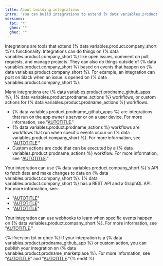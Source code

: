 ```yaml
---
title: About building integrations
intro: 'You can build integrations to extend {% data variables.product.company_short %}''s functionality.'
versions:
  fpt: '*'
  ghes: '*'
  ghec: '*'
---
```


Integrations are tools that extend {% data variables.product.company_short %}'s functionality. Integrations can do things on {% data variables.product.company_short %} like open issues, comment on pull requests, and manage projects. They can also do things outside of {% data variables.product.company_short %} based on events that happen on {% data variables.product.company_short %}. For example, an integration can post on Slack when an issue is opened on {% data variables.product.company_short %}.

Many integrations are {% data variables.product.prodname_github_apps %}, {% data variables.product.prodname_actions %} workflows, or custom actions for {% data variables.product.prodname_actions %} workflows.

* {% data variables.product.prodname_github_apps %} are integrations that run on the app owner's server or on a user device. For more information, see "[AUTOTITLE](/apps/creating-github-apps/about-creating-github-apps/about-creating-github-apps)."
* {% data variables.product.prodname_actions %} workflows are workflows that run when specific events occur on {% data variables.product.company_short %}. For more information, see "[AUTOTITLE](/actions/learn-github-actions/understanding-github-actions)."
* Custom actions are code that can be executed by a {% data variables.product.prodname_actions %} workflow. For more information, see "[AUTOTITLE](/actions/creating-actions/about-custom-actions)."

Your integration can use {% data variables.product.company_short %}'s API to fetch data and make changes to data on {% data variables.product.company_short %}. {% data variables.product.company_short %} has a REST API and a GraphQL API. For more information, see:

* "[AUTOTITLE](/rest/about-the-rest-api/comparing-githubs-rest-api-and-graphql-api)"
* "[AUTOTITLE](/rest)"
* "[AUTOTITLE](/graphql)"

Your integration can use webhooks to learn when specific events happen on {% data variables.product.company_short %}. For more information, see "[AUTOTITLE](/webhooks/about-webhooks)."

{% ifversion fpt or ghec %} If your integration is a {% data variables.product.prodname_github_app %} or custom action, you can publish your integration on {% data variables.product.prodname_marketplace %}. For more information, see "[AUTOTITLE](/apps/github-marketplace/github-marketplace-overview/about-github-marketplace-for-apps)" and "[AUTOTITLE](/actions/creating-actions/publishing-actions-in-github-marketplace)."{% endif %}
